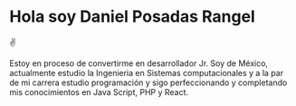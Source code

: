 # Hola soy Daniel Posadas Rangel

✌️



Estoy en proceso de convertirme en desarrollador Jr. Soy de México, actualmente estudio la Ingenieria en Sistemas computacionales y a la par de mi carrera estudio programación y sigo perfeccionando y completando mis conocimientos en Java Script, PHP y React.


